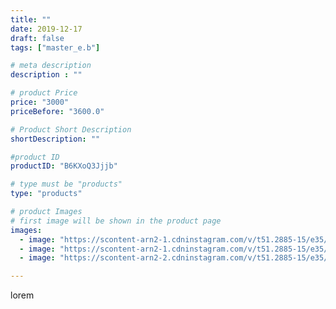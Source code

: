 ```yaml
---
title: ""
date: 2019-12-17
draft: false
tags: ["master_e.b"]

# meta description
description : ""

# product Price
price: "3000"
priceBefore: "3600.0"

# Product Short Description
shortDescription: ""

#product ID
productID: "B6KXoQ3Jjjb"

# type must be "products"
type: "products"

# product Images
# first image will be shown in the product page
images:
  - image: "https://scontent-arn2-1.cdninstagram.com/v/t51.2885-15/e35/74618204_159661922012500_6186764480410111848_n.jpg?_nc_ht=scontent-arn2-1.cdninstagram.com&_nc_cat=104&_nc_ohc=B3K867ibIHwAX_fT8L3&se=7&tp=1&oh=2f58bf66add8b39d33f09cd4c69dbc8b&oe=606187E6&ig_cache_key=MjIwMDY3NTI4NzA0MjM5NzUxNA%3D%3D.2"
  - image: "https://scontent-arn2-1.cdninstagram.com/v/t51.2885-15/e35/79026200_3120763614604017_3327681341474291801_n.jpg?_nc_ht=scontent-arn2-1.cdninstagram.com&_nc_cat=109&_nc_ohc=CdGpZXlbaUIAX_D0n64&se=7&tp=1&oh=bfed78f1b3eb66c4e45033cf87d77d7c&oe=605F2376&ig_cache_key=MjIwMDY3NTI4NjY5ODUxNzI4MA%3D%3D.2"
  - image: "https://scontent-arn2-2.cdninstagram.com/v/t51.2885-15/e35/75349269_158926465368053_7021714595331303689_n.jpg?_nc_ht=scontent-arn2-2.cdninstagram.com&_nc_cat=105&_nc_ohc=val24Qj3id4AX95wbYI&se=7&tp=1&oh=9a6467f43bff4f3bbe2e3b5550d7e88c&oe=60600D2E&ig_cache_key=MjIwMDY3NTI4NjcxNTI1MjUxNQ%3D%3D.2"

---
```

lorem
